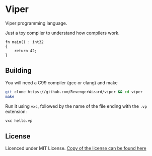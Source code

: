 # Viper

Viper programming language.

Just a toy compiler to understand how compilers work.

```
fn main() : int32
{
    return 42;
}
```

## Building

You will need a C99 compiler (gcc or clang) and make

```bash
git clone https://github.com/RevengerWizard/viper && cd viper
make
```

Run it using `vxc`, followed by the name of the file ending with the `.vp` extension:

```bash
vxc hello.vp
```

## License

Licenced under MIT License. [Copy of the license can be found here](https://github.com/RevengerWizard/viper/blob/master/LICENSE)